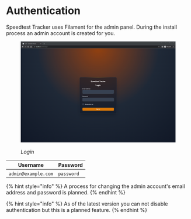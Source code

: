 # Authentication

Speedtest Tracker uses Filament for the admin panel. During the install process an admin account is created for you.

<figure><img src="https://github.com/alexjustesen/speedtest-tracker/blob/main/.github/screenshots/login_screenshot.png?raw=true" alt=""><figcaption><p><em>Login</em></p></figcaption></figure>

| Username            | Password   |
| ------------------- | ---------- |
| `admin@example.com` | `password` |

{% hint style="info" %}
A process for changing the admin account's email address and password is planned.
{% endhint %}

{% hint style="info" %}
As of the latest version you can not disable authentication but this is a planned feature.
{% endhint %}
